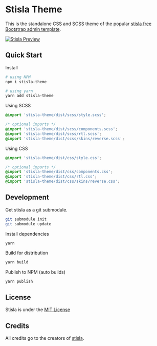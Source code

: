 # Stisla Theme

This is the standalone CSS and SCSS theme of the popular [stisla free Bootstrap admin template](https://github.com/stisla/stisla.git).

[![Stisla Preview](https://camo.githubusercontent.com/2135e0f6544a7286a3412cdc3df32d47fc91b045/68747470733a2f2f692e6962622e636f2f3674646d6358302f323031382d31312d31312d31352d33352d676574737469736c612d636f6d2e706e67)](https://getstisla.com)

## Quick Start

Install
```bash
# using NPM
npm i stisla-theme

# using yarn
yarn add stisla-theme
```

Using SCSS
```scss
@import 'stisla-theme/dist/scss/style.scss';

/* optional imports */
@import 'stisla-theme/dist/scss/components.scss';
@import 'stisla-theme/dist/scss/rtl.scss';
@import 'stisla-theme/dist/scss/skins/reverse.scss';
```

Using CSS
```css
@import 'stisla-theme/dist/css/style.css';

/* optional imports */
@import 'stisla-theme/dist/css/components.css';
@import 'stisla-theme/dist/css/rtl.css';
@import 'stisla-theme/dist/css/skins/reverse.css';
```

## Development

Get stisla as a git submodule.
```bash
git submodule init
git submodule update
```

Install dependencies
```bash
yarn
```

Build for distribution 
```bash
yarn build
```

Publish to NPM (auto builds)
```
yarn publish
```

## License

Stisla is under the [MIT License](LICENSE)

## Credits

All credits go to the creators of [stisla](https://getstisla.com/).
